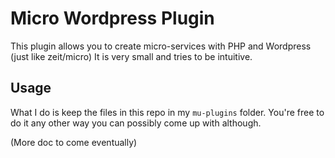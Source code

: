 # Micro Wordpress Plugin

This plugin allows you to create micro-services with PHP and Wordpress (just like zeit/micro)
It is very small and tries to be intuitive.

## Usage
What I do is keep the files in this repo in my `mu-plugins` folder.
You're free to do it any other way you can possibly come up with although.

(More doc to come eventually)

